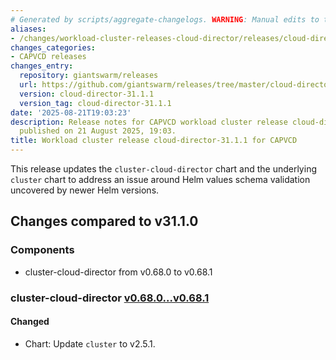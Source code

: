```yaml
---
# Generated by scripts/aggregate-changelogs. WARNING: Manual edits to this files will be overwritten.
aliases:
- /changes/workload-cluster-releases-cloud-director/releases/cloud-director-31.1.1/
changes_categories:
- CAPVCD releases
changes_entry:
  repository: giantswarm/releases
  url: https://github.com/giantswarm/releases/tree/master/cloud-director/v31.1.1
  version: cloud-director-31.1.1
  version_tag: cloud-director-31.1.1
date: '2025-08-21T19:03:23'
description: Release notes for CAPVCD workload cluster release cloud-director-31.1.1,
  published on 21 August 2025, 19:03.
title: Workload cluster release cloud-director-31.1.1 for CAPVCD
---
```


This release updates the `cluster-cloud-director` chart and the underlying `cluster` chart to address an issue around Helm values schema validation uncovered by newer Helm versions.

## Changes compared to v31.1.0

### Components

- cluster-cloud-director from v0.68.0 to v0.68.1

### cluster-cloud-director [v0.68.0...v0.68.1](https://github.com/giantswarm/cluster-cloud-director/compare/v0.68.0...v0.68.1)

#### Changed

- Chart: Update `cluster` to v2.5.1.
